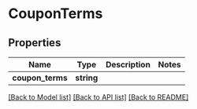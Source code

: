 # CouponTerms

## Properties
Name | Type | Description | Notes
------------ | ------------- | ------------- | -------------
**coupon_terms** | **string** |  | 

[[Back to Model list]](../README.md#documentation-for-models) [[Back to API list]](../README.md#documentation-for-api-endpoints) [[Back to README]](../README.md)


